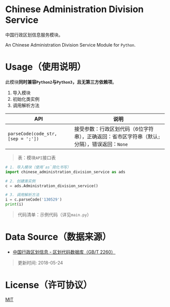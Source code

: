 # Chinese Administration Division Service

中国行政区划信息服务模块。

An Chinese Administration Division Service Module for `Python`.

# Usage（使用说明）

此模块**同时兼容`Python2`与`Python3`，且无第三方依赖项**。

1. 导入模块
2. 初始化类实例
3. 调用解析方法

| API                   | 说明           |
| --------------------- | -------------- |
| `parseCode(code_str, [sep = ';'])` | 接受参数：行政区划代码（6位字符串），正确返回：省市区字符串（默认`;`分隔），错误返回：`None` |

> 表：模块`API`接口表

```python
# 1. 导入模块（使用`as`简化书写）
import chinese_administration_division_service as ads

# 2. 创建类实例
c = ads.Administration_division_service()

# 3. 调用解析方法
i = c.parseCode('130529')
print(i)
```
> 代码清单：示例代码（详见`main.py`）

# Data Source（数据来源）

- [中国行政区划信息 - 区划代码数据库（GB/T 2260）](https://github.com/JasonBoy/china-location)

> 更新时间: 2018-05-24

# License（许可协议）

[MIT](./LICENSE)

